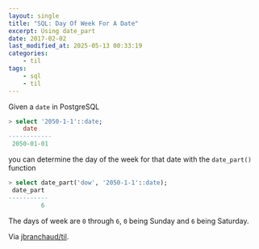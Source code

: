 ```yaml
---
layout: single
title: "SQL: Day Of Week For A Date"
excerpt: Using date_part
date: 2017-02-02
last_modified_at: 2025-05-13 00:33:19
categories:
    - til
tags:
    - sql
    - til
---
```


Given a `date` in PostgreSQL

```sql
> select '2050-1-1'::date;
    date
------------
 2050-01-01
```

you can determine the day of the week for that date with the `date_part()`
function

```sql
> select date_part('dow', '2050-1-1'::date);
 date_part
-----------
         6
```

The days of week are `0` through `6`, `0` being Sunday and `6` being
Saturday.

Via [jbranchaud/til](https://github.com/jbranchaud/til).
